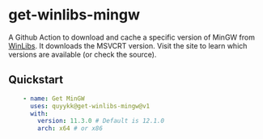 # get-winlibs-mingw

A Github Action to download and cache a specific version of MinGW from [WinLibs](https://winlibs.com/). It downloads the MSVCRT version. Visit the site to learn which versions are available (or check the source).

## Quickstart

```yml
    - name: Get MinGW
      uses: quyykk@get-winlibs-mingw@v1
      with:
        version: 11.3.0 # Default is 12.1.0
        arch: x64 # or x86
```
